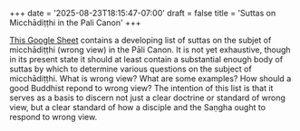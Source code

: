 +++
date = '2025-08-23T18:15:47-07:00'
draft = false
title = 'Suttas on Micchādiṭṭhi in the Pali Canon'
+++

<a href="https://docs.google.com/spreadsheets/d/1cWQ3HX3xQ2UbxeVxmcQ4xKGs4XfMVrHP-BkVURKNINs/edit?usp=sharing" target="_blank" rel="noopener noreferrer">This Google Sheet</a> contains a developing list of suttas on the subjet of micchādiṭṭhi (wrong view) in the Pāli Canon. It is not yet exhaustive, though in its present state it should at least contain a substantial enough body of suttas by which to determine various questions on the subject of micchādiṭṭhi. What is wrong view? What are some examples? How should a good Buddhist repond to wrong view? The intention of this list is that it serves as a basis to discern not just a clear doctrine or standard of wrong view, but a clear standard of how a disciple and the Saṇgha ought to respond to wrong view.
